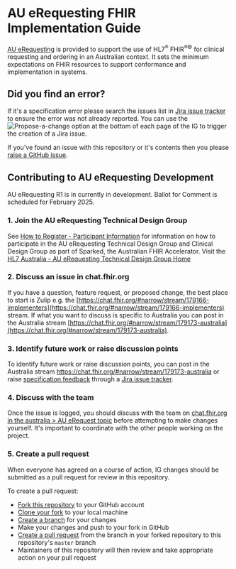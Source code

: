 # AU eRequesting FHIR Implementation Guide

[AU eRequesting](http://build.fhir.org/ig/hl7au/au-fhir-erequesting/) is provided to support the use of HL7<sup>&reg;</sup> FHIR<sup>&reg;&copy;</sup> for clinical requesting and ordering in an Australian context. It sets the minimum expectations on FHIR resources to support conformance and implementation in systems.

## Did you find an error?
If it's a specification error please search the issues list in [Jira issue tracker](https://jira.hl7.org/issues/?filter=21312) to ensure the error was not already reported. You can use the ![Propose-a-change](https://github.com/hl7au/au-fhir-core/assets/116611317/642b45cb-c82e-4fb5-a24c-37b263289fac)
 option at the bottom of each page of the IG to trigger the creation of a Jira issue.

If you've found an issue with this repository or it's contents then you please [raise a GitHub issue](https://github.com/hl7au/au-fhir-erequesting/issues/new).

## Contributing to AU eRequesting Development

AU eRequesting R1 is in currently in development. Ballot for Comment is scheduled for February 2025.

### 1. Join the AU eRequesting Technical Design Group

See [How to Register - Participant Information](https://confluence.csiro.au/display/FHIR/How+to+Register+-+Participant+Information) for information on how to participate in the AU eRequesting Technical Design Group and Clinical Design Group as part of Sparked, the Australian FHIR Accelerator. Visit the [HL7 Australia - AU eRequesting Technical Design Group Home](https://confluence.hl7.org/display/HAFWG/HL7+Australia+-+AU+eRequesting+Technical+Design+Group+Home)

### 2. Discuss an issue in chat.fhir.org

If you have a question, feature request, or proposed change, the best place to start is Zulip e.g. the [https://chat.fhir.org/#narrow/stream/179166-implementers](https://chat.fhir.org/#narrow/stream/179166-implementers) stream. If what you want to discuss is specific to Australia you can post in the Australia stream [https://chat.fhir.org/#narrow/stream/179173-australia](https://chat.fhir.org/#narrow/stream/179173-australia).

### 3. Identify future work or raise discussion points

To identify future work or raise discussion points, you can post in the Australia stream https://chat.fhir.org/#narrow/stream/179173-australia or raise [specification feedback](https://confluence.hl7.org/display/HL7/Specification+Feedback) through a [Jira issue tracker](https://jira.hl7.org/issues/?filter=21312).

### 4. Discuss with the team

Once the issue is logged, you should discuss with the team on [chat.fhir.org in the australia > AU eRequest topic](https://chat.fhir.org/#narrow/stream/179173-australia/topic/AU.20eRequest) before attempting to make changes yourself. It's important to coordinate with the other people working on the project.

### 5. Create a pull request

When everyone has agreed on a course of action, IG changes should be submitted as a pull request for review in this repository. 

To create a pull request:
* [Fork this repository](https://help.github.com/articles/fork-a-repo/) to your GitHub account
* [Clone your fork](https://docs.github.com/en/pull-requests/collaborating-with-pull-requests/working-with-forks/fork-a-repo#cloning-your-forked-repository) to your local machine
* [Create a branch](https://help.github.com/articles/creating-and-deleting-branches-within-your-repository) for your changes
* Make your changes and push to your fork in GitHub
* [Create a pull request](https://docs.github.com/en/pull-requests/collaborating-with-pull-requests/proposing-changes-to-your-work-with-pull-requests/creating-a-pull-request-from-a-fork) from the branch in your forked repository to this repository's `master` branch 
* Maintainers of this repository will then review and take appropriate action on your pull request





